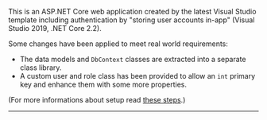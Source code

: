 This is an ASP.NET Core web application created by the latest Visual Studio template including authentication by "storing user accounts in-app" (Visual Studio 2019, .NET Core 2.2).

Some changes have been applied to meet real world requirements:
* The data models and `DbContext` classes are extracted into a separate class library.
* A custom user and role class has been provided to allow an `int` primary key and enhance them with some more properties.

(For more informations about setup read [these steps](Camp.Mapping.Data/README.md).)

---

